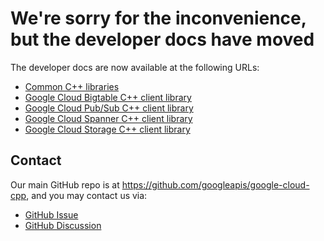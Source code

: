 # We're sorry for the inconvenience, but the developer docs have moved

The developer docs are now available at the following URLs:

* [Common C++ libraries](https://googleapis.dev/cpp/google-cloud-common/latest/)
* [Google Cloud Bigtable C++ client library](https://googleapis.dev/cpp/google-cloud-bigtable/latest/)
* [Google Cloud Pub/Sub C++ client library](https://googleapis.dev/cpp/google-cloud-pubsub/latest/)
* [Google Cloud Spanner C++ client library](https://googleapis.dev/cpp/google-cloud-spanner/latest/)
* [Google Cloud Storage C++ client library](https://googleapis.dev/cpp/google-cloud-storage/latest/)

## Contact

Our main GitHub repo is at https://github.com/googleapis/google-cloud-cpp, and
you may contact us via:

* [GitHub Issue](https://github.com/googleapis/google-cloud-cpp/issues/new/choose)
* [GitHub Discussion](https://github.com/googleapis/google-cloud-cpp/discussions)

